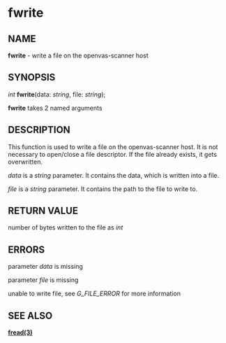 # fwrite

## NAME

**fwrite** - write a file on the openvas-scanner host

## SYNOPSIS

*int* **fwrite**(data: *string*, file: *string*);

**fwrite** takes 2 named arguments

## DESCRIPTION

This function is used to write a file on the openvas-scanner host. It is not necessary to open/close a file descriptor. If the file already exists, it gets overwritten.

*data* is a *string* parameter. It contains the data, which is written into a file.

*file* is a *string* parameter. It contains the path to the file to write to.

## RETURN VALUE

number of bytes written to the file as *int*

## ERRORS

parameter *data* is missing

parameter *file* is missing

unable to write file, see *G_FILE_ERROR* for more information

## SEE ALSO

**[fread(3)](fread.md)**